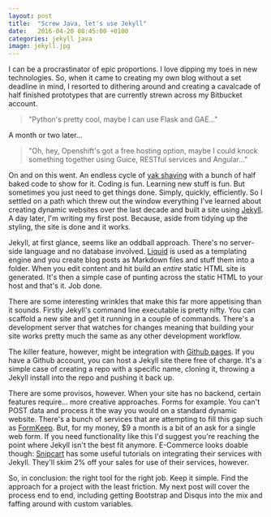 ```yaml
---
layout: post
title:  "Screw Java, let's use Jekyll"
date:   2016-04-20 08:45:00 +0100
categories: jekyll java
image: jekyll.jpg
---
```


I can be a procrastinator of epic proportions. I love dipping my toes in new technologies. So, when it came to creating my own blog without a set deadline in mind, I resorted to dithering around and creating a cavalcade of half finished prototypes that are currently strewn across my Bitbucket account.

> "Python's pretty cool, maybe I can use Flask and GAE..."

A month or two later...

> "Oh, hey, Openshift's got a free hosting option, maybe I could knock something together using Guice, RESTful services and Angular..."

On and on this went. An endless cycle of [yak shaving](https://en.wiktionary.org/wiki/yak_shaving) with a bunch of half baked code to show for it. Coding is fun. Learning new stuff is fun. But sometimes you just need to get things done. Simply, quickly, efficiently. So I settled on a path which threw out the window everything I've learned about creating dynamic websites over the last decade and built a site using [Jekyll](https://jekyllrb.com/). A day later, I'm writing my first post. Because, aside from tidying up the styling, the site is done and it works.

Jekyll, at first glance, seems like an oddball approach. There's no server-side language and no database involved. [Liquid](https://github.com/Shopify/liquid/wiki) is used as a templating engine and you create blog posts as Markdown files and stuff them into a folder. When you edit content and hit build an *entire* static HTML site is generated. It's then a simple case of punting across the static HTML to your host and that's it. Job done.

There are some interesting wrinkles that make this far more appetising than it sounds. Firstly Jekyll's command line executable is pretty nifty. You can scaffold a new site and get it running in a couple of commands. There's a development server that watches for changes meaning that building your site works pretty much the same as any other development workflow.

The killer feature, however, might be integration with [Github pages](https://pages.github.com/). If you have a Github account, you can host a Jekyll site there free of charge. It's a simple case of creating a repo with a specific name, cloning it, throwing a Jekyll install into the repo and pushing it back up.

There are some provisos, however. When your site has no backend, certain features require... more creative approaches. Forms for example. You can't POST data and process it the way you would on a standard dynamic website. There's a bunch of services that are attempting to fill this gap such as [FormKeep](https://formkeep.com/). But, for my money, $9 a month is a bit of an ask for a single web form. If you need functionality like this I'd suggest you're reaching the point where Jekyll isn't the best fit anymore. E-Commerce looks doable though: [Snipcart](https://snipcart.com/) has some useful tutorials on integrating their services with Jekyll. They'll skim 2% off your sales for use of their services, however.

So, in conclusion: the right tool for the right job. Keep it simple. Find the approach for a project with the least friction. My next post will cover the process end to end, including getting Bootstrap and Disqus into the mix and faffing around with custom variables.
